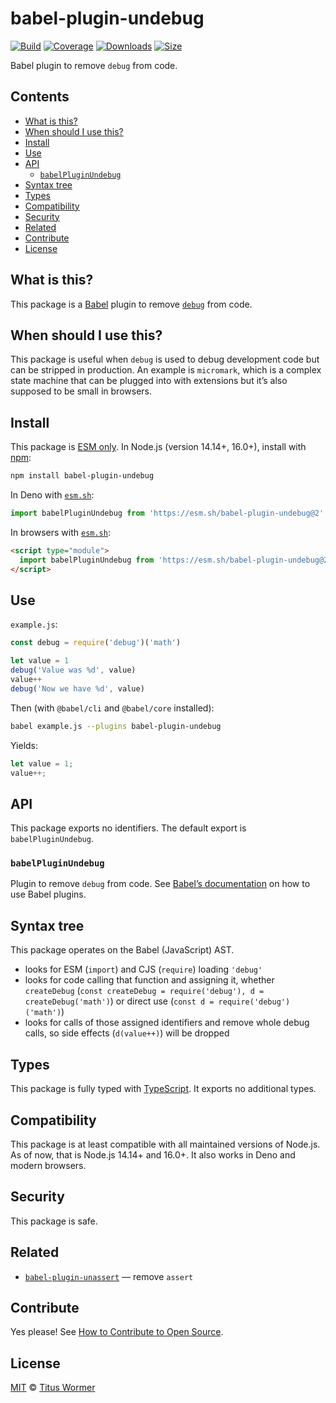 # babel-plugin-undebug

[![Build][build-badge]][build]
[![Coverage][coverage-badge]][coverage]
[![Downloads][downloads-badge]][downloads]
[![Size][size-badge]][size]

Babel plugin to remove `debug` from code.

## Contents

*   [What is this?](#what-is-this)
*   [When should I use this?](#when-should-i-use-this)
*   [Install](#install)
*   [Use](#use)
*   [API](#api)
    *   [`babelPluginUndebug`](#babelpluginundebug)
*   [Syntax tree](#syntax-tree)
*   [Types](#types)
*   [Compatibility](#compatibility)
*   [Security](#security)
*   [Related](#related)
*   [Contribute](#contribute)
*   [License](#license)

## What is this?

This package is a [Babel][] plugin to remove [`debug`][debug] from code.

## When should I use this?

This package is useful when `debug` is used to debug development code but can be
stripped in production.
An example is `micromark`, which is a complex state machine that can be plugged
into with extensions but it’s also supposed to be small in browsers.

## Install

This package is [ESM only][esm].
In Node.js (version 14.14+, 16.0+), install with [npm][]:

```sh
npm install babel-plugin-undebug
```

In Deno with [`esm.sh`][esmsh]:

```js
import babelPluginUndebug from 'https://esm.sh/babel-plugin-undebug@2'
```

In browsers with [`esm.sh`][esmsh]:

```html
<script type="module">
  import babelPluginUndebug from 'https://esm.sh/babel-plugin-undebug@2?bundle'
</script>
```

## Use

`example.js`:

```js
const debug = require('debug')('math')

let value = 1
debug('Value was %d', value)
value++
debug('Now we have %d', value)
```

Then (with `@babel/cli` and `@babel/core` installed):

```sh
babel example.js --plugins babel-plugin-undebug
```

Yields:

```js
let value = 1;
value++;
```

## API

This package exports no identifiers.
The default export is `babelPluginUndebug`.

### `babelPluginUndebug`

Plugin to remove `debug` from code.
See [Babel’s documentation][babel-plugins] on how to use Babel plugins.

## Syntax tree

This package operates on the Babel (JavaScript) AST.

*   looks for ESM (`import`) and CJS (`require`) loading `'debug'`
*   looks for code calling that function and assigning it, whether `createDebug`
    (`const createDebug = require('debug'), d = createDebug('math')`)
    or direct use
    (`const d = require('debug')('math')`)
*   looks for calls of those assigned identifiers and remove whole debug calls,
    so side effects (`d(value++)`) will be dropped

## Types

This package is fully typed with [TypeScript][].
It exports no additional types.

## Compatibility

This package is at least compatible with all maintained versions of Node.js.
As of now, that is Node.js 14.14+ and 16.0+.
It also works in Deno and modern browsers.

## Security

This package is safe.

## Related

*   [`babel-plugin-unassert`](https://github.com/unassert-js/babel-plugin-unassert)
    — remove `assert`

## Contribute

Yes please!
See [How to Contribute to Open Source][contribute].

## License

[MIT][license] © [Titus Wormer][author]

<!-- Definitions -->

[build-badge]: https://github.com/wooorm/babel-plugin-undebug/workflows/main/badge.svg

[build]: https://github.com/wooorm/babel-plugin-undebug/actions

[coverage-badge]: https://img.shields.io/codecov/c/github/wooorm/babel-plugin-undebug.svg

[coverage]: https://codecov.io/github/wooorm/babel-plugin-undebug

[downloads-badge]: https://img.shields.io/npm/dm/babel-plugin-undebug.svg

[downloads]: https://www.npmjs.com/package/babel-plugin-undebug

[size-badge]: https://img.shields.io/bundlephobia/minzip/babel-plugin-undebug.svg

[size]: https://bundlephobia.com/result?p=babel-plugin-undebug

[npm]: https://docs.npmjs.com/cli/install

[esmsh]: https://esm.sh

[license]: license

[author]: https://wooorm.com

[esm]: https://gist.github.com/sindresorhus/a39789f98801d908bbc7ff3ecc99d99c

[typescript]: https://www.typescriptlang.org

[contribute]: https://opensource.guide/how-to-contribute/

[debug]: https://github.com/visionmedia/debug

[babel]: https://babeljs.io

[babel-plugins]: https://babeljs.io/docs/plugins

